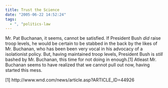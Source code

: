 ```yaml
---
title: Trust the Science
date: "2005-06-22 14:52:24"
tags:
  - ", "politics-law
---
```

<p>Mr. Pat Buchanan, it seems, cannot be satisfied.  If President Bush <em>did</em> raise troop levels, he would be certain to be stabbed in the back by the likes of Mr. Buchanan, who has been been very vocal in his advocacy of a isolationist policy.  But, having maintained troop levels, President Bush is <em>still</em> bashed by Mr. Buchanan, this time for not doing in enough.[1]  Atleast Mr. Buchanan seems to have realized that we cannot pull out now, having started this mess.</p>  [1] http://www.wnd.com/news/article.asp?ARTICLE_ID=44926

